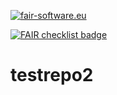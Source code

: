 [![fair-software.eu](https://img.shields.io/badge/fair--software.eu-%E2%97%8F%20%20%E2%97%8B%20%20%E2%97%8B%20%20%E2%97%8B%20%20%E2%97%8B-red)](https://fair-software.eu)

[![FAIR checklist badge](https://ardc-fair-checklist.github.io/badge.svg)](https://ardc-fair-checklist.github.io/v0.2?f=30&a=30103&i=02020&r=103)


# testrepo2
